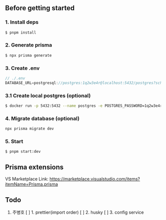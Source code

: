 ## Before getting started

### 1. Install deps

```bash
$ pnpm install
```

### 2. Generate prisma

```bash
$ npx prisma generate
```

### 3. Create .env

```js
// ./.env
DATABASE_URL=postgresql://postgres:1q2w3e4r@localhost:5432/postgres?schema=public
```

### 3.1 Create local postgres (optional)

```bash
$ docker run -p 5432:5432 --name postgres -e POSTGRES_PASSWORD=1q2w3e4r -d postgres
```

### 4. Migrate database (optional)

```bash
npx prisma migrate dev
```

### 5. Start

```bash
$ pnpm start:dev
```

## Prisma extensions

VS Marketplace Link: https://marketplace.visualstudio.com/items?itemName=Prisma.prisma

## Todo

1. 주병호
   [ ] 1. prettier(import order)
   [ ] 2. husky
   [ ] 3. config service
